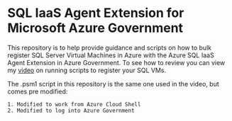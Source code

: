 # SQL IaaS Agent Extension for Microsoft Azure Government 

This repository is to help provide guidance and scripts on how to bulk register SQL Server Virtual Machines in Azure with the Azure SQL IaaS Agent Extension in Azure Government. To see how to review you can view my [video](https://www.youtube.com/watch?v=qmB3ufHN9Kk) on running scripts to register your SQL VMs.

The .psm1 script in this repository is the same one used in the video, but comes pre modified:
```
1. Modified to work from Azure Cloud Shell
2. Modified to log into Azure Government
```
